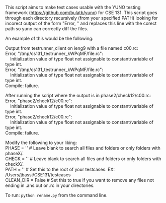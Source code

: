 This script aims to make test cases usable with the YUNO testing framework (https://github.com/bulatb/yuno) for CSE 131. This script goes through each directory recursively (from your specified PATH) looking for incorect output of the form "Error, " and replaces this line with the corect path so yuno can correctly diff the files. 

An example of this would be the following:

Output from testrunner_client on ieng9 with a file named c00.rc:  
Error, "/tmp/cs131_testrunner_kWPqMF/file.rc":  
&nbsp;&nbsp;&nbsp;&nbsp;Initialization value of type float not assignable to constant/variable of type int.  
Error, "/tmp/cs131_testrunner_kWPqMF/file.rc":  
&nbsp;&nbsp;&nbsp;&nbsp;Initialization value of type float not assignable to constant/variable of type int.  
Compile: failure.

After running the script where the output is in phase2/check12/c00.rc:  
Error, "phase2/check12/c00.rc":  
&nbsp;&nbsp;&nbsp;&nbsp;Initialization value of type float not assignable to constant/variable of type int.  
Error, "phase2/check12/c00.rc":  
&nbsp;&nbsp;&nbsp;&nbsp;Initialization value of type float not assignable to constant/variable of type int.  
Compile: failure.

Modify the following to your liking:  
PHASE = '' # Leave blank to search all files and folders or only folders with phaseX/.  
CHECK = '' # Leave blank to search all files and folders or only folders with checkX/.  
PATH = '' # Set this to the root of your testcases. EX: /Users/jbassi/CSE131/testcases  
CLEAN_DIR = False # Set this to true if you want to remove any files not ending in .ans.out or .rc in your directories.

To run: `python rename.py` from the command line.
